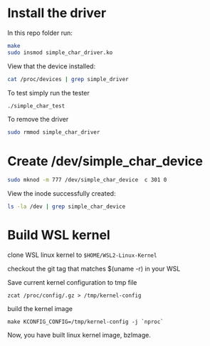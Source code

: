 # Install the driver
In this repo folder run:
```bash
make
sudo insmod simple_char_driver.ko
```

View that the device installed:
```bash
cat /proc/devices | grep simple_driver
```

To test simply run the tester
```bash
./simple_char_test
```


To remove the driver
```bash
sudo rmmod simple_char_driver
```


# Create /dev/simple_char_device
```bash
sudo mknod -m 777 /dev/simple_char_device  c 301 0
```

View the inode successfully created:
```bash
ls -la /dev | grep simple_char_device
```

# Build WSL kernel
clone WSL linux kernel to `$HOME/WSL2-Linux-Kernel`

checkout the git tag that matches $(uname -r) in your WSL

Save current kernel configuration to tmp file

```
zcat /proc/config/.gz > /tmp/kernel-config
```

build the kernel image
```
make KCONFIG_CONFIG=/tmp/kernel-config -j `nproc`
```

Now, you have built linux kernel image, bzImage.
